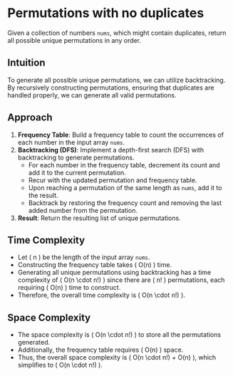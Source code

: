 # Permutations with no duplicates

Given a collection of numbers `nums`, which might contain duplicates, return all possible unique permutations in any order.

## Intuition

To generate all possible unique permutations, we can utilize backtracking. By recursively constructing permutations, ensuring that duplicates are handled properly, we can generate all valid permutations.

## Approach

1. **Frequency Table**: Build a frequency table to count the occurrences of each number in the input array `nums`.
2. **Backtracking (DFS)**: Implement a depth-first search (DFS) with backtracking to generate permutations.
    - For each number in the frequency table, decrement its count and add it to the current permutation.
    - Recur with the updated permutation and frequency table.
    - Upon reaching a permutation of the same length as `nums`, add it to the result.
    - Backtrack by restoring the frequency count and removing the last added number from the permutation.
3. **Result**: Return the resulting list of unique permutations.

## Time Complexity

- Let \( n \) be the length of the input array `nums`.
- Constructing the frequency table takes \( O(n) \) time.
- Generating all unique permutations using backtracking has a time complexity of \( O(n \cdot n!) \) since there are \( n! \) permutations, each requiring \( O(n) \) time to construct.
- Therefore, the overall time complexity is \( O(n \cdot n!) \).

## Space Complexity

- The space complexity is \( O(n \cdot n!) \) to store all the permutations generated.
- Additionally, the frequency table requires \( O(n) \) space.
- Thus, the overall space complexity is \( O(n \cdot n!) + O(n) \), which simplifies to \( O(n \cdot n!) \).